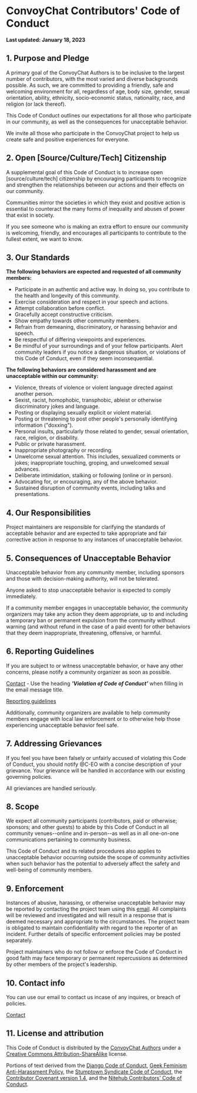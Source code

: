 # ConvoyChat Contributors' Code of Conduct

**Last updated: January 18, 2023**

## 1. Purpose and Pledge

A primary goal of the ConvoyChat Authors is to be inclusive to the largest number of contributors, with the most varied and diverse backgrounds possible. As such, we are committed to providing a friendly, safe and welcoming environment for all, regardless of age, body size, gender, sexual orientation, ability, ethnicity, socio-economic status, nationality, race, and religion (or lack thereof).

This Code of Conduct outlines our expectations for all those who participate in our community, as well as the consequences for unacceptable behavior.

We invite all those who participate in the ConvoyChat project to help us create safe and positive experiences for everyone.

## 2. Open [Source/Culture/Tech] Citizenship

A supplemental goal of this Code of Conduct is to increase open [source/culture/tech] citizenship by encouraging participants to recognize and strengthen the relationships between our actions and their effects on our community.

Communities mirror the societies in which they exist and positive action is essential to counteract the many forms of inequality and abuses of power that exist in society.

If you see someone who is making an extra effort to ensure our community is welcoming, friendly, and encourages all participants to contribute to the fullest extent, we want to know.

## 3. Our Standards

**The following behaviors are expected and requested of all community members:**

 * Participate in an authentic and active way. In doing so, you contribute to the health and longevity of this community.
 * Exercise consideration and respect in your speech and actions.
 * Attempt collaboration before conflict.
 * Gracefully accept constructive criticism.
 * Show empathy towards other community members.
 * Refrain from demeaning, discriminatory, or harassing behavior and speech.
 * Be respectful of differing viewpoints and experiences.
 * Be mindful of your surroundings and of your fellow participants. Alert community leaders if you notice a dangerous situation, or violations of this Code of Conduct, even if they seem inconsequential.

**The following behaviors are considered harassment and are unacceptable within our community:**

 * Violence, threats of violence or violent language directed against another person.
 * Sexist, racist, homophobic, transphobic, ableist or otherwise discriminatory jokes and language.
 * Posting or displaying sexually explicit or violent material.
 * Posting or threatening to post other people's personally identifying information ("doxxing").
 * Personal insults, particularly those related to gender, sexual orientation, race, religion, or disability.
 * Public or private harassment.
 * Inappropriate photography or recording.
 * Unwelcome sexual attention. This includes, sexualized comments or jokes; inappropriate touching, groping, and unwelcomed sexual advances.
 * Deliberate intimidation, stalking or following (online or in person).
 * Advocating for, or encouraging, any of the above behavior.
 * Sustained disruption of community events, including talks and presentations.

## 4. Our Responsibilities

Project maintainers are responsible for clarifying the standards of acceptable behavior and are expected to take appropriate and fair corrective action in response to any instances of unacceptable behavior.

## 5. Consequences of Unacceptable Behavior

Unacceptable behavior from any community member, including sponsors and those with decision-making authority, will not be tolerated.

Anyone asked to stop unacceptable behavior is expected to comply immediately.

If a community member engages in unacceptable behavior, the community organizers may take any action they deem appropriate, up to and including a temporary ban or permanent expulsion from the community without warning (and without refund in the case of a paid event) for other behaviors that they deem inappropriate, threatening, offensive, or harmful.

## 6. Reporting Guidelines

If you are subject to or witness unacceptable behavior, or have any other concerns, please notify a community organizer as soon as possible.

[Contact](mailto:convoychat@gmail.com) - Use the heading _**'Violation of Code of Conduct'**_ when filling in the email message title.

[Reporting guidelines](/docs/oss/reporting_guidelines.md)

Additionally, community organizers are available to help community members engage with local law enforcement or to otherwise help those experiencing unacceptable behavior feel safe.

## 7. Addressing Grievances

If you feel you have been falsely or unfairly accused of violating this Code of Conduct, you should notify @C-EO with a concise description of your grievance. Your grievance will be handled in accordance with our existing governing policies.

All grieviances are handled seriously.

## 8. Scope

We expect all community participants (contributors, paid or otherwise; sponsors; and other guests) to abide by this Code of Conduct in all community venues--online and in-person--as well as in all one-on-one communications pertaining to community business.

This Code of Conduct and its related procedures also applies to unacceptable behavior occurring outside the scope of community activities when such behavior has the potential to adversely affect the safety and well-being of community members.

## 9. Enforcement

Instances of abusive, harassing, or otherwise unacceptable behavior may be reported by contacting the project team using this [email](mailto:convoychat@gmail.com). All complaints will be reviewed and investigated and will result in a response that is deemed necessary and appropriate to the circumstances. The project team is obligated to maintain confidentiality with regard to the reporter of an incident. Further details of specific enforcement policies may be posted separately.

Project maintainers who do not follow or enforce the Code of Conduct in good faith may face temporary or permanent repercussions as determined by other members of the project's leadership.

## 10. Contact info

You can use our email to contact us incase of any inquires, or breach of policies.

[Contact](mailto:convoychat@gmail.com)

## 11. License and attribution

This Code of Conduct is distributed by the [ConvoyChat Authors](http://git.c-eo.repl.co/imperialbot) under a [Creative Commons Attribution-ShareAlike](http://creativecommons.org/licenses/by-sa/4.0/) license. 

Portions of text derived from the [Django Code of Conduct](https://www.djangoproject.com/conduct/), [Geek Feminism Anti-Harassment Policy](http://geekfeminism.wikia.com/wiki/Conference_anti-harassment/Policy), the [Stumptown Syndicate Code of Conduct](http://stumptownsyndicate.org), the [Contributor Covenant version 1.4](https://www.contributor-covenant.org/version/1/4/code-of-conduct.html), and the [Nitehub Contributors' Code of Conduct](https://git.c-eo.repl.co/nitehub/.nitehub/src/branch/main/docs/code_of_conduct.md).
